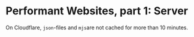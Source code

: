 # Performant Websites, part 1: Server

On Cloudflare, `json`-files and `mjs`are not cached for more than 10 minutes.